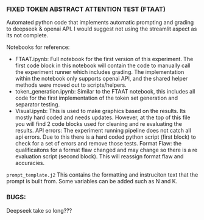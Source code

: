 ### FIXED TOKEN ABSTRACT ATTENTION TEST (FTAAT)
Automated python code that implements automatic prompting and grading to deepseek & openai API. 
I would suggest not using the streamlit aspect as its not complete.


Notebooks for reference:
- FTAAT.ipynb: Full notebook for the first version of this experiment. The first code block in this notebook will contain the code to manually call the experiment runner which includes grading. The implementation within the notebook only supports openai API, and the shared helper methods were moved out to scripts/helpers.
 - token_generation.ipynb: Similar to the FTAAT notebook, this includes all code for the first implementation of the token set generation and separator testing.
 - Visual.ipynb: This is used to make graphics based on the results. Its mostly hard coded and needs updates. However, at the top of this file you will find 2 code blocks used for cleaning and re evaluating the results. API errors: The experiment running pipeline does not catch all api errors. Due to this there is a hard coded python script (first block) to check for a set of errors and remove those tests. Format Flaw: the qualificaitons for a format flaw changed and may change so there is a re evaluation script (second block). This will reassign format flaw and accuracies. 



`prompt_template.j2`
This contains the formatting and instruciton text that the prompt is built from. Some variables can be added such as N and K.


### BUGS:
Deepseek take so long???

